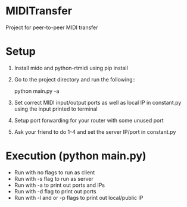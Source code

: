 # MIDITransfer
Project for peer-to-peer MIDI transfer

# Setup
1. Install mido and python-rtmidi using pip install  
2. Go to the project directory and run the following::

   python main.py -a
   
3. Set correct MIDI input/output ports as well as local IP in constant.py using the input printed to terminal
4. Setup port forwarding for your router with some unused port
5. Ask your friend to do 1-4 and set the server IP/port in constant.py

# Execution (python main.py)
- Run with no flags to run as client
- Run with -s flag to run as server
- Run with -a to print out ports and IPs
- Run with -d flag to print out ports
- Run with -l and or -p flags to print out local/public IP
